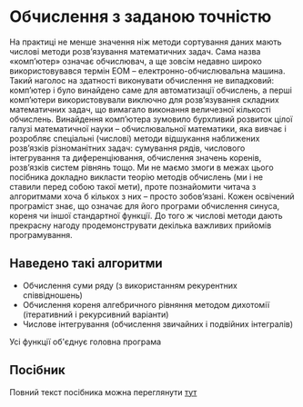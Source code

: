 # Обчислення з заданою точністю

На практиці не менше значення ніж методи сортування даних мають числові методи розв’язування математичних задач. Сама назва «комп’ютер» означає обчислювач, а ще зовсім недавно широко використовувався термін ЕОМ – електронно-обчислювальна машина. Такий наголос на здатності виконувати обчислення не випадковий: комп’ютер і було винайдено саме для автоматизації обчислень, а перші комп’ютери використовували виключно для розв’язування складних математичних задач, що вимагало виконання величезної кількості обчислень. Винайдення комп’ютера зумовило бурхливий розвиток цілої галузі математичної науки – обчислювальної математики, яка вивчає і розробляє спеціальні (числові) методи відшукання наближених розв’язків різноманітних задач: сумування рядів, числового інтегрування та диференціювання, обчислення значень коренів, розв’язків систем рівнянь тощо. Ми не маємо змоги в межах цього посібника докладно викласти теорію методів обчислень (ми і не ставили перед собою такої мети), проте познайомити читача з алгоритмами хоча б кількох з них – просто зобов’язані. Кожен освічений програміст знає, що означає для його програми обчислення синуса, кореня чи іншої стандартної функції. До того ж числові методи дають прекрасну нагоду продемонструвати декілька важливих прийомів програмування.

## Наведено такі алгоритми

- Обчислення суми ряду (з використанням рекурентних співвідношень)
- Обчислення кореня алгебричного рівняння методом дихотомії (ітеративний і рекурсивний варіанти)
- Числове інтегрування (обчислення звичайних і подвійних інтегралів)

Усі функції об'єднує головна програма

## Посібник
Повний текст посібника можна переглянути [тут](https://lnuittutor.github.io/)
